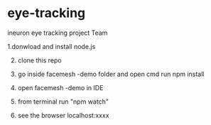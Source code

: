 # eye-tracking
ineuron eye tracking project Team 

1.donwload and install node.js 

2. clone this repo


3. go inside facemesh -demo  folder and open cmd run npm install



4. open facemesh -demo in IDE


5. from terminal run "npm watch" 

6. see the browser localhost:xxxx 



